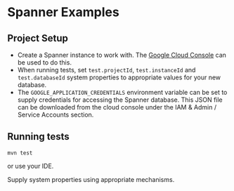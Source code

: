 # Spanner Examples

## Project Setup

- Create a Spanner instance to work with.  The
[Google Cloud Console](https://console.cloud.google.com/) can be used to do this.
- When running tests, set `test.projectId`, `test.instanceId` and
`test.databaseId` system properties to appropriate values for your new database.
- The `GOOGLE_APPLICATION_CREDENTIALS` environment variable can be set
to supply credentials for accessing the Spanner database.  This JSON file
can be downloaded from the cloud console under the IAM & Admin / Service Accounts
section.

## Running tests

```
mvn test
```

or use your IDE.

Supply system properties using appropriate mechanisms.
